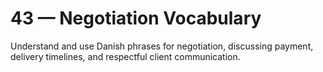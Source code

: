 # 43 — Negotiation Vocabulary

Understand and use Danish phrases for negotiation, discussing payment, delivery timelines, and respectful client communication.